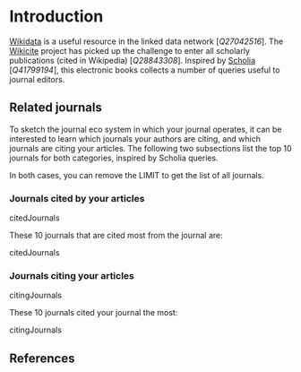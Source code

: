 # Introduction

[Wikidata](https://wikidata.org/) is a useful resource in the linked data network [<cite>Q27042516</cite>].
The [Wikicite](http://wikicite.org/) project has picked up the challenge to enter all
scholarly publications (cited in Wikipedia) [<cite>Q28843308</cite>]. Inspired by
[Scholia](https://scholia.toolforge.org/) [<cite>Q41799194</cite>], this electronic books collects
a number of queries useful to journal editors.

## Related journals

To sketch the journal eco system in which your journal operates, it can be interested to learn which
journals your authors are citing, and which journals are citing your articles. The following two
subsections list the top 10 journals for both categories, inspired by Scholia queries.

In both cases, you can remove the LIMIT to get the list of all journals.

### Journals cited by your articles

<sparql>citedJournals</sparql>

These 10 journals that are cited most from the journal are:

<out>citedJournals</out>

### Journals citing your articles

<sparql>citingJournals</sparql>

These 10 journals cited your journal the most:

<out>citingJournals</out>

## References

<references/>
